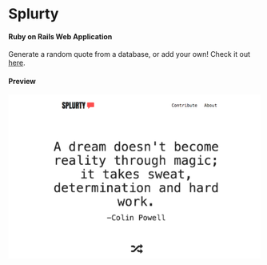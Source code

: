 # Splurty

#### Ruby on Rails Web Application

Generate a random quote from a database, or add your own! Check it out [here](https://splurty-paulkim.herokuapp.com/).

#### Preview

![alt tag](https://github.com/pkayokay/Splurty/blob/master/app/assets/images/splurty.png)